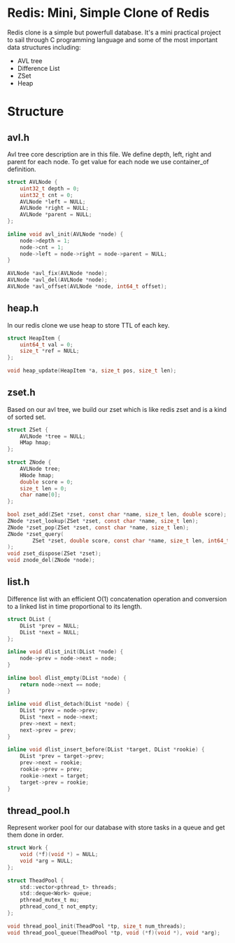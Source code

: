 # Redis: Mini, Simple Clone of Redis

Redis clone is a simple but powerfull database. It's a mini practical  project to sail through C programming language and some of the most important data structures including:

- AVL tree
- Difference List
- ZSet
- Heap

# Structure

## avl.h

Avl tree core description are in this file. We define depth, left, right and parent for each node. To get value for each node we use container_of definition.

```c
struct AVLNode {  
    uint32_t depth = 0;  
    uint32_t cnt = 0;  
    AVLNode *left = NULL;  
    AVLNode *right = NULL;  
    AVLNode *parent = NULL;  
};  
  
inline void avl_init(AVLNode *node) {  
    node->depth = 1;  
    node->cnt = 1;  
    node->left = node->right = node->parent = NULL;  
}  
  
AVLNode *avl_fix(AVLNode *node);  
AVLNode *avl_del(AVLNode *node);  
AVLNode *avl_offset(AVLNode *node, int64_t offset);
```

## heap.h

In our redis clone we use heap to store TTL of each key.

```c
struct HeapItem {  
    uint64_t val = 0;  
    size_t *ref = NULL;  
};  
  
void heap_update(HeapItem *a, size_t pos, size_t len);

```

## zset.h

Based on our avl tree, we build our zset which is like redis zset and is a kind of sorted set.

```c
struct ZSet {  
    AVLNode *tree = NULL;  
    HMap hmap;  
};  
  
struct ZNode {  
    AVLNode tree;  
    HNode hmap;  
    double score = 0;  
    size_t len = 0;  
    char name[0];  
};  
  
bool zset_add(ZSet *zset, const char *name, size_t len, double score);  
ZNode *zset_lookup(ZSet *zset, const char *name, size_t len);  
ZNode *zset_pop(ZSet *zset, const char *name, size_t len);  
ZNode *zset_query(  
        ZSet *zset, double score, const char *name, size_t len, int64_t offset  
);  
void zset_dispose(ZSet *zset);  
void znode_del(ZNode *node);
```

## list.h

Difference list with an efficient O(1) concatenation operation and conversion to a linked list in time proportional to its length.

```c
struct DList {  
    DList *prev = NULL;  
    DList *next = NULL;  
};  
  
inline void dlist_init(DList *node) {  
    node->prev = node->next = node;  
}  
  
inline bool dlist_empty(DList *node) {  
    return node->next == node;  
}  
  
inline void dlist_detach(DList *node) {  
    DList *prev = node->prev;  
    DList *next = node->next;  
    prev->next = next;  
    next->prev = prev;  
}  
  
inline void dlist_insert_before(DList *target, DList *rookie) {  
    DList *prev = target->prev;  
    prev->next = rookie;  
    rookie->prev = prev;  
    rookie->next = target;  
    target->prev = rookie;  
}
```

## thread_pool.h

Represent worker pool for our database with store tasks in a queue and get them done in order.

```c
struct Work {  
    void (*f)(void *) = NULL;  
    void *arg = NULL;  
};  
  
struct TheadPool {  
    std::vector<pthread_t> threads;  
    std::deque<Work> queue;  
    pthread_mutex_t mu;  
    pthread_cond_t not_empty;  
};  
  
void thread_pool_init(TheadPool *tp, size_t num_threads);  
void thread_pool_queue(TheadPool *tp, void (*f)(void *), void *arg);

```
